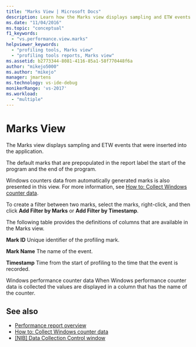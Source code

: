 ```yaml
---
title: "Marks View | Microsoft Docs"
description: Learn how the Marks view displays sampling and ETW events that were inserted into the application.
ms.date: "11/04/2016"
ms.topic: "conceptual"
f1_keywords:
  - "vs.performance.view.marks"
helpviewer_keywords:
  - "profiling tools, Marks view"
  - "profiling tools reports, Marks view"
ms.assetid: b2773344-8081-4116-85a1-58f770448f6a
author: "mikejo5000"
ms.author: "mikejo"
manager: jmartens
ms.technology: vs-ide-debug
monikerRange: 'vs-2017'
ms.workload:
  - "multiple"
---
```

# Marks View
The Marks view displays sampling and ETW events that were inserted into the application.

 The default marks that are prepopulated in the report label the start of the program and the end of the program.

 Windows counters data from automatically generated marks is also presented in this view. For more information, see [How to: Collect Windows counter data](../profiling/how-to-collect-windows-counter-data.md).

 To create a filter between two marks, select the marks, right-click, and then click **Add Filter by Marks** or **Add Filter by Timestamp**.

 The following table provides the definitions of columns that are available in the Marks view.

 **Mark ID**
 Unique identifier of the profiling mark.

 **Mark Name**
 The name of the event.

 **Timestamp**
 Time from the start of profiling to the time that the event is recorded.

 Windows performance counter data
 When Windows performance counter data is collected the values are displayed in a column that has the name of the counter.

## See also
- [Performance report overview](../profiling/performance-report-overview.md)
- [How to: Collect Windows counter data](../profiling/how-to-collect-windows-counter-data.md)
- [&#91;NIB&#93; Data Collection Control window](/previous-versions/bb385767(v=vs.110))